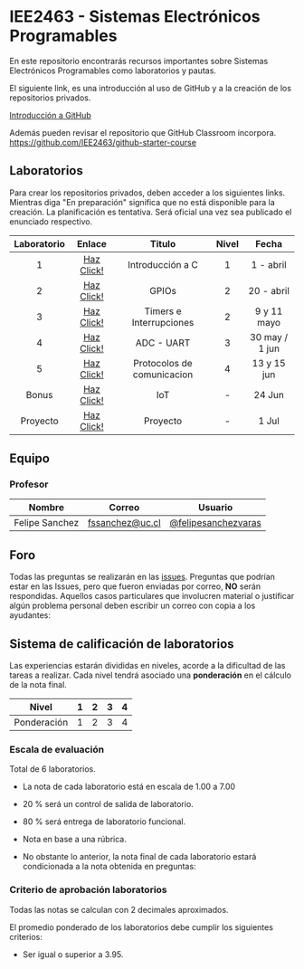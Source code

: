 # IEE2463 - Sistemas Electrónicos Programables

En este repositorio encontrarás recursos importantes sobre Sistemas Electrónicos Programables como laboratorios y pautas. 

El siguiente link, es una introducción al uso de GitHub y a la creación de los repositorios privados.

[Introducción a GitHub](https://github.com/IEE2463/classroom/blob/master/Material%20de%20apoyo/GitHub/Introducción%20a%20GitHub.pdf)

Además pueden revisar el repositorio que GitHub Classroom incorpora. https://github.com/IEE2463/github-starter-course


## Laboratorios

Para crear los repositorios privados, deben acceder a los siguientes links. Mientras diga "En preparación" significa que no está disponible para la creación.
La planificación es tentativa. Será oficial una vez sea publicado el enunciado respectivo.

| Laboratorio |                         Enlace                        | Titulo 			| Nivel |   Fecha     |
|:-----------:|:-----------------------------------------------------:|:--------------:	| :---: |:-----------:|
|      1      | [Haz Click!](https://classroom.github.com/a/mhBoFyQ7) | Introducción a C  	| 	1	| 1 - abril  |
| 	   2 	  | [Haz Click!](https://classroom.github.com/a/Xbloyf_K) | GPIOs |	2	| 20 - abril |
| 	   3 	  | [Haz Click!](https://classroom.github.com/a/R66TOFWi) | Timers e Interrupciones       |	2	| 9 y 11 mayo |
| 	   4 	  | [Haz Click!](https://classroom.github.com/a/toj0s6gE) | ADC - UART		|	3	| 30 may / 1 jun |
| 	   5 	  | [Haz Click!](https://classroom.github.com/a/o73yRt-j) | Protocolos de comunicacion|	4	|13 y 15 jun  |
| 	   Bonus	  | [Haz Click!](https://classroom.github.com/a/kLHJW9WT) | IoT		|	-	| 24 Jun  |
|  Proyecto	  | [Haz Click!](https://classroom.github.com/a/ry5uKnNE)|  Proyecto		|	-	| 1 Jul  |


## Equipo

### Profesor
| Nombre |	Correo 	| Usuario |
|:------:|:--------:|:-------:|
| Felipe Sanchez | fssanchez@uc.cl | [@felipesanchezvaras](https://github.com/felipesanchezvaras) |

## Foro

Todas las preguntas se realizarán en las [issues](../../issues). Preguntas que podrían estar en las Issues, pero que fueron enviadas por correo, **NO** serán respondidas. Aquellos casos particulares que involucren material o justificar algún problema personal deben escribir un correo con copia a los ayudantes:

## Sistema de calificación de laboratorios

Las experiencias estarán divididas en niveles, acorde a la dificultad de las tareas a realizar. Cada nivel tendrá asociado una **ponderación** en el cálculo de la nota final.


| Nivel			| 1  	|  2 	|  3 	|  4 	| 
|:-:			|:-:	|---	|---	|---	|
| Ponderación 	| 1		| 2 	| 3		| 4		|



### Escala de evaluación

Total de 6 laboratorios.

+ La nota de cada laboratorio está en escala de 1.00 a 7.00
+ 20 % será un control de salida de laboratorio. 
+ 80 % será entrega de laboratorio funcional.


+ Nota en base a una rúbrica.
+ No obstante lo anterior, la nota final de cada laboratorio estará condicionada a la nota obtenida en preguntas:


### Criterio de aprobación laboratorios

Todas las notas se calculan con 2 decimales aproximados.

El promedio ponderado de los laboratorios debe cumplir los siguientes criterios:
- Ser igual o superior a 3.95.


